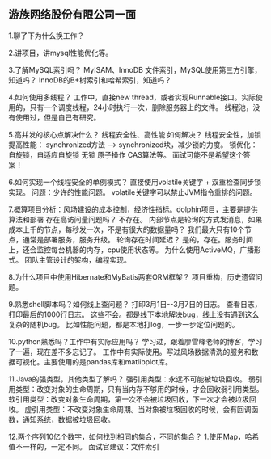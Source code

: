 ## 游族网络股份有限公司一面
1.聊了下为什么换工作？

2.讲项目，讲mysql性能优化等。
	
3.了解MySQL索引吗？
	MyISAM、InnoDB
	文件索引，MySQL使用第三方引擎，知道吗？
	InnoDB的B+树索引和哈希索引，知道吗？
	
4.如何使用多线程？
	工作中，直接new thread，或者实现Runnable接口。实际使用的，只有一个调度线程，24小时执行一次，删除服务器上的文件。
	线程池，没有使用过，但是自己有研究。
	
5.高并发的核心点解决什么？
	线程安全性、高性能
	如何解决？
	线程安全性，加锁
	提高性能：
		synchronized方法 --> synchronized块，减少锁的力度。
		锁优化：自旋锁，自适应自旋锁
		无锁 原子操作 CAS算法等。
	面试可能不是希望这个答案！
		
6.如何实现一个线程安全的单例模式？
	直接使用volatile关键字 + 双重检查同步锁实现。
	问题：少许的性能问题。
	volatile关键字可以禁止JVM指令重排的问题。
	
7.概算项目分析：风场建设的成本控制，经济性指标。dolphin项目，主要是提供算法和部署
	存在高访问量问题吗？
		不存在。
	内部节点是轮询的方式发消息，如果成本上千的节点，每秒发一次，不是有很大的数据量吗？
		我们最大只有10个节点，通常是部署服务，服务升级。
	轮询存在时间延迟？
		是的，存在。服务时间上，还会监控每台机器的内存，cpu使用状态等。
	为什么使用ActiveMQ，广播形式。
		团队主管设计的架构，编程实现。
	
8.为什么项目中使用Hibernate和MyBatis两套ORM框架？
	项目重构，历史遗留问题。
	
9.熟悉shell脚本吗？如何线上查问题？
	打印3月1日--3月7日的日志。
	查看日志，打印最后的1000行日志。
	这些不会。都是线下本地解决bug，线上没有遇到这么复杂的随机bug。
	比如性能问题，都是本地打log，一步一步定位问题的。
	
10.python熟悉吗？工作中有实际应用吗？
	学习过，跟着廖雪峰老师的博客，学习了一遍，现在差不多忘记了。
	工作中有实际使用。写过风场数据清洗的服务和数据可视化。主要使用的是pandas库和matlibplot库。
	
11.Java的强类型，其他类型了解吗？
	强引用类型：永远不可能被垃圾回收。
	弱引用类型：改变对象的生命周期，只有当内存不够用的时候，才会回收弱引用类型。
	软引用类型：改变对象生命周期，第一次不会被垃圾回收，下一次才会被垃圾回收。
	虚引用类型：不改变对象生命周期。当对象被垃圾回收的时候，会有回调函数，通知系统，数据被垃圾回收。
		
12.两个序列10亿个数字，如何找到相同的集合，不同的集合？
	1.使用Map，哈希值不一样的，一定不同。
	面试官建议：文件索引